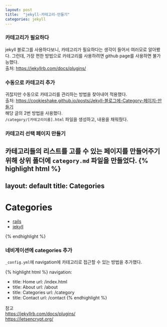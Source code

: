 ```yaml
---
layout: post
title:  "jekyll-카테고리-만들기"
categories: jekyll
---
```


### 카테고리가 필요하다
jekyll 블로그를 사용하다보니, 카테고리가 필요하다는 생각이 들어서 여러모로 알아봤다.
그런데, 가장 편한 방법으로 카테고리를 사용하려면 github page를 사용하면 불가능했다.<br>
출처: <https://jekyllrb.com/docs/plugins/><br>

### 수동으로 카테고리 추가
귀찮지만 수동으로 카테고리를 관리하는 방법을 찾아내어 적용했다.<br>
출처: <https://cookieshake.github.io/posts/Jekyll-블로그에-Category-페이지-만들기><br>
해당 글의 2번 방법을 사용했다.<br>
`/category/[카테고리이름].html` 파일을 생성하고, 내용을 채워줬다.<br>

### 카테고리 선택 페이지 만들기
카테고리들의 리스트를 고를 수 있는 페이지를 만들어주기 위해 상위 폴더에 `category.md` 파일을 만들었다.
{% highlight html %}
---
layout: default
title: Categories
---

<div class="post">
	<h1 class="pageTitle">Categories</h1>
	<ul>
		<li><a href="./rails">rails</a></li>
		<li><a href="./jekyll">jekyll</a></li>
	</ul>
</div>
{% endhighlight %}

### 네비게이션에 categories 추가
`_config.yml`에 navigation에 카테고리로 접근할 수 있는 방법을 추가했다.

{% highlight html %}
navigation:
 - title: Home
   url: /index.html
 - title: About
   url: /about
 - title: Categories
   url: /category
 - title: Contact
   url: /contact
{% endhighlight %}

참고<br>
<https://jekyllrb.com/docs/plugins/><br>
<https://letsencrypt.org/>
